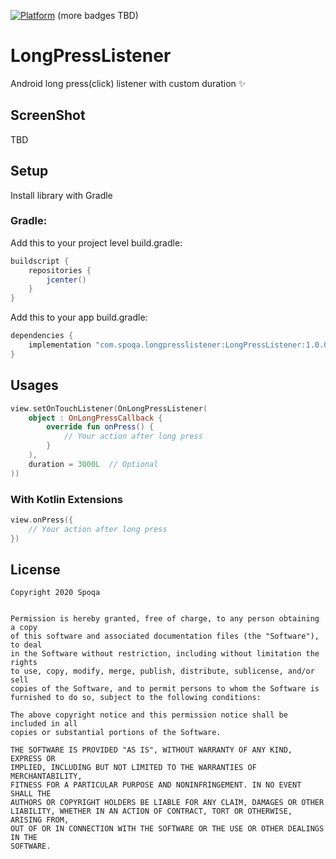 [ProjectGithubUrl]:     https://github.com/spoqa/LongPressListener
[PlatformBadge]:  https://img.shields.io/badge/Platform-Android-blue.svg

[![Platform][PlatformBadge]][ProjectGithubUrl]
(more badges TBD)
# LongPressListener
Android long press(click) listener with custom duration ✨

## ScreenShot
TBD

## Setup
Install library with Gradle

### Gradle:
Add this to your project level build.gradle:

```groovy
buildscript {
    repositories {
        jcenter()
    }
}
```

Add this to your app build.gradle:

```groovy
dependencies {
    implementation "com.spoqa.longpresslistener:LongPressListener:1.0.0"
}
```

## Usages
```kotlin
view.setOnTouchListener(OnLongPressListener(
    object : OnLongPressCallback {
        override fun onPress() {
            // Your action after long press
        }
    ),
    duration = 3000L  // Optional
))
```

### With Kotlin Extensions
```kotlin
view.onPress({
    // Your action after long press
})
```


## License
 ```
Copyright 2020 Spoqa


Permission is hereby granted, free of charge, to any person obtaining a copy
of this software and associated documentation files (the "Software"), to deal
in the Software without restriction, including without limitation the rights
to use, copy, modify, merge, publish, distribute, sublicense, and/or sell
copies of the Software, and to permit persons to whom the Software is
furnished to do so, subject to the following conditions:

The above copyright notice and this permission notice shall be included in all
copies or substantial portions of the Software.

THE SOFTWARE IS PROVIDED "AS IS", WITHOUT WARRANTY OF ANY KIND, EXPRESS OR
IMPLIED, INCLUDING BUT NOT LIMITED TO THE WARRANTIES OF MERCHANTABILITY,
FITNESS FOR A PARTICULAR PURPOSE AND NONINFRINGEMENT. IN NO EVENT SHALL THE
AUTHORS OR COPYRIGHT HOLDERS BE LIABLE FOR ANY CLAIM, DAMAGES OR OTHER
LIABILITY, WHETHER IN AN ACTION OF CONTRACT, TORT OR OTHERWISE, ARISING FROM,
OUT OF OR IN CONNECTION WITH THE SOFTWARE OR THE USE OR OTHER DEALINGS IN THE
SOFTWARE.

```
